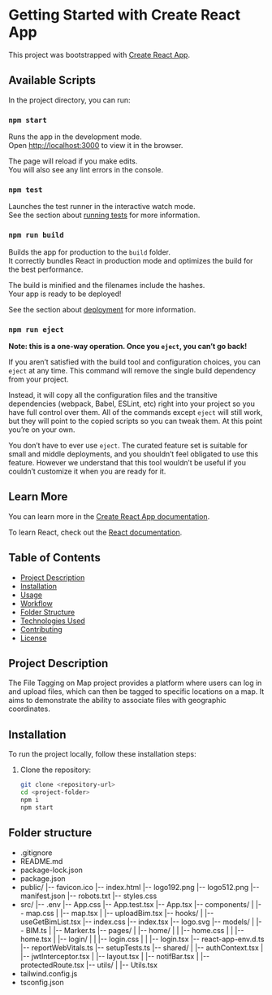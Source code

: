 # Getting Started with Create React App

This project was bootstrapped with [Create React App](https://github.com/facebook/create-react-app).

## Available Scripts

In the project directory, you can run:

### `npm start`

Runs the app in the development mode.\
Open [http://localhost:3000](http://localhost:3000) to view it in the browser.

The page will reload if you make edits.\
You will also see any lint errors in the console.

### `npm test`

Launches the test runner in the interactive watch mode.\
See the section about [running tests](https://facebook.github.io/create-react-app/docs/running-tests) for more information.

### `npm run build`

Builds the app for production to the `build` folder.\
It correctly bundles React in production mode and optimizes the build for the best performance.

The build is minified and the filenames include the hashes.\
Your app is ready to be deployed!

See the section about [deployment](https://facebook.github.io/create-react-app/docs/deployment) for more information.

### `npm run eject`

**Note: this is a one-way operation. Once you `eject`, you can’t go back!**

If you aren’t satisfied with the build tool and configuration choices, you can `eject` at any time. This command will remove the single build dependency from your project.

Instead, it will copy all the configuration files and the transitive dependencies (webpack, Babel, ESLint, etc) right into your project so you have full control over them. All of the commands except `eject` will still work, but they will point to the copied scripts so you can tweak them. At this point you’re on your own.

You don’t have to ever use `eject`. The curated feature set is suitable for small and middle deployments, and you shouldn’t feel obligated to use this feature. However we understand that this tool wouldn’t be useful if you couldn’t customize it when you are ready for it.

## Learn More

You can learn more in the [Create React App documentation](https://facebook.github.io/create-react-app/docs/getting-started).

To learn React, check out the [React documentation](https://reactjs.org/).

## Table of Contents

- [Project Description](#project-description)
- [Installation](#installation)
- [Usage](#usage)
- [Workflow](#workflow)
- [Folder Structure](#folder-structure)
- [Technologies Used](#technologies-used)
- [Contributing](#contributing)
- [License](#license)

## Project Description

The File Tagging on Map project provides a platform where users can log in and upload files, which can then be tagged to specific locations on a map. It aims to demonstrate the ability to associate files with geographic coordinates.

## Installation

To run the project locally, follow these installation steps:

1. Clone the repository:

   ```bash
   git clone <repository-url>
   cd <project-folder>
   npm i
   npm start

## Folder structure

- .gitignore
- README.md
- package-lock.json
- package.json
- public/
   |-- favicon.ico
   |-- index.html
   |-- logo192.png
   |-- logo512.png
   |-- manifest.json
   |-- robots.txt
   |-- styles.css
- src/
   |-- .env
   |-- App.css
   |-- App.test.tsx
   |-- App.tsx
   |-- components/
   |   |-- map.css
   |   |-- map.tsx
   |   |-- uploadBim.tsx
   |-- hooks/
   |   |-- useGetBimList.tsx
   |-- index.css
   |-- index.tsx
   |-- logo.svg
   |-- models/
   |   |-- BIM.ts
   |   |-- Marker.ts
   |-- pages/
   |   |-- home/
   |   |   |-- home.css
   |   |   |-- home.tsx
   |   |-- login/
   |   |   |-- login.css
   |   |   |-- login.tsx
   |-- react-app-env.d.ts
   |-- reportWebVitals.ts
   |-- setupTests.ts
   |-- shared/
   |   |-- authContext.tsx
   |   |-- jwtInterceptor.tsx
   |   |-- layout.tsx
   |   |-- notifBar.tsx
   |   |-- protectedRoute.tsx
   |-- utils/
   |   |-- Utils.tsx
- tailwind.config.js
- tsconfig.json



